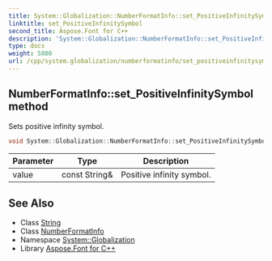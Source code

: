 ```yaml
---
title: System::Globalization::NumberFormatInfo::set_PositiveInfinitySymbol method
linktitle: set_PositiveInfinitySymbol
second_title: Aspose.Font for C++
description: 'System::Globalization::NumberFormatInfo::set_PositiveInfinitySymbol method. Sets positive infinity symbol in C++.'
type: docs
weight: 5800
url: /cpp/system.globalization/numberformatinfo/set_positiveinfinitysymbol/
---
```

## NumberFormatInfo::set_PositiveInfinitySymbol method


Sets positive infinity symbol.

```cpp
void System::Globalization::NumberFormatInfo::set_PositiveInfinitySymbol(const String &value)
```


| Parameter | Type | Description |
| --- | --- | --- |
| value | const String\& | Positive infinity symbol. |

## See Also

* Class [String](../../../system/string/)
* Class [NumberFormatInfo](../)
* Namespace [System::Globalization](../../)
* Library [Aspose.Font for C++](../../../)
